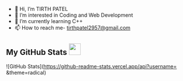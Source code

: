 - 👋 Hi, I’m TIRTH PATEL
- 👀 I’m interested in Coding and Web Development
- 🌱 I’m currently learning C++
- 📫 How to reach me- tirthpatel2957@gmail.com

<h2> My GitHub Stats <img src='https://media1.giphy.com/media/du3J3cXyzhj75IOgvA/giphy.gif?cid=ecf05e47x2g034i9pzwtzzsd3xgg2w9nr94t4tflbbgo3008&rid=giphy.gif' width='32px'> </h2>

![GitHub Stats](https://github-readme-stats.vercel.app/api?username= &theme=radical)

<!---
tirthpatel2543/tirthpatel2543 is a ✨ special ✨ repository because its `README.md` (this file) appears on your GitHub profile.
You can click the Preview link to take a look at your changes.
--->
